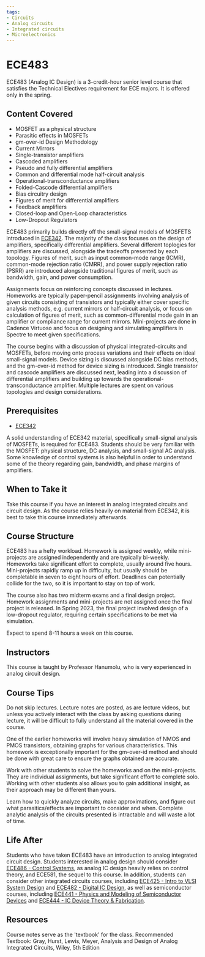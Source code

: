 ```yaml
---
tags:
- Circuits
- Analog circuits
- Integrated circuits
- Microelectronics
---
```

# ECE483

ECE483 (Analog IC Design) is a 3-credit-hour senior level course that satisfies the Technical Electives requirement for ECE majors. It is offered only in the spring.

## Content Covered

- MOSFET as a physical structure
- Parasitic effects in MOSFETs
- gm-over-id Design Methodology
- Current Mirrors
- Single-transistor amplifiers
- Cascoded amplifiers
- Pseudo and fully differential amplifiers
- Common and differential mode half-circuit analysis
- Operational-transconductance amplifiers
- Folded-Cascode differential amplifiers
- Bias circuitry design
- Figures of merit for differential amplifiers
- Feedback amplifiers
- Closed-loop and Open-Loop characteristics
- Low-Dropout Regulators


ECE483 primarily builds directly off the small-signal models of MOSFETS introduced in [ECE342](ECE342.md). The majority of the class focuses on the design of amplifiers, specifically differential amplifiers. Several different toplogies for amplifiers are discussed, alongside the tradeoffs presented by each topology. Figures of merit, such as input common-mode range (ICMR), common-mode rejection ratio (CMRR), and power supply rejection ratio (PSRR) are introduced alongside traditional figures of merit, such as bandwidth, gain, and power consumption.

Assignments focus on reinforcing concepts discussed in lectures. Homeworks are typically paper-pencil assignments involving analysis of given circuits consisting of transistors and typically either cover specific analysis methods, e.g. current mirrors or half-circuit analysis, or focus on calculation of figures of merit, such as common-differential mode gain in an amplifier or compliance range for current mirrors. Mini-projects are done in Cadence Virtuoso and focus on designing and simulating amplifiers in Spectre to meet given specifications.

The course begins with a discussion of physical integrated-circuits and MOSFETs, before moving onto process variations and their effects on ideal small-signal models. Device sizing is discussed alongside DC bias methods, and the gm-over-id method for device sizing is introduced. Single transistor and cascode amplifiers are discussed next, leading into a discussion of differential amplifiers and building up towards the operational-transconductance amplifier. Multiple lectures are spent on various topologies and design considerations. 

## Prerequisites

- [ECE342](ECE342.md)

A solid understanding of ECE342 material, specifically small-signal analysis of MOSFETs, is required for ECE483. Students should be very familiar with the MOSFET: physical structure, DC analysis, and small-signal AC analysis. Some knowledge of control systems is also helpful in order to understand some of the theory regarding gain, bandwidth, and phase margins of amplifiers.

## When to Take it

Take this course if you have an interest in analog integrated circuits and circuit design. As the course relies heavily on material from ECE342, it is best to take this course immediately afterwards.

## Course Structure

ECE483 has a hefty workload.  Homework is assigned weekly, while mini-projects are assigned independently and are typically bi-weekly. Homeworks take significant effort to complete, usually around five hours. Mini-projects rapidly ramp up in difficulty, but usually should be completable in seven to eight hours of effort. Deadlines can potentially collide for the two, so it is important to stay on top of work.  

The course also has two midterm exams and a final design project. Homework assignments and mini-projects are not assigned once the final project is released. In Spring 2023, the final project involved design of a low-dropout regulator, requiring certain specifications to be met via simulation.

Expect to spend 8-11 hours a week on this course.    

## Instructors

This course is taught by Professor Hanumolu, who is very experienced in analog circuit design. 

## Course Tips

Do not skip lectures. Lecture notes are posted, as are lecture videos, but unless you actively interact with the class by asking questions during lecture, it will be difficult to fully understand all the material covered in the course. 

One of the earlier homeworks will involve heavy simulation of NMOS and PMOS transistors, obtaining graphs for various characteristics. This homework is exceptionally important for the gm-over-id method and should be done with great care to ensure the graphs obtained are accurate.

Work with other students to solve the homeworks and on the mini-projects. They are individual assignments, but take significant effort to complete solo. Working with other students also allows you to gain additional insight, as their approach may be different than yours.

Learn how to quickly analyze circuits, make approximations, and figure out what parasitics/effects are important to consider and when. Complete analytic analysis of the circuits presented is intractable and will waste a lot of time. 

## Life After

Students who have taken ECE483 have an introduction to analog integrated circuit design. Students interested in analog design should consider [ECE486 - Control Systems](ECE486.md), as analog IC design heavily relies on control theory, and ECE581, the sequel to this course. In addition, students can consider other integrated circuits courses, including [ECE425 - Intro to VLSI System Design](ECE425.md) and [ECE482 - Digital IC Design](ECE482.md), as well as semiconductor courses, including [ECE441 - Physics and Modeling of Semiconductor Devices](ECE441.md) and [ECE444 - IC Device Theory & Fabrication](ECE444.md). 


## Resources

Course notes serve as the 'textbook' for the class.
Recommended Textbook: Gray, Hurst, Lewis, Meyer, Analysis and Design of Analog Integrated Circuits, Wiley, 5th Edition
